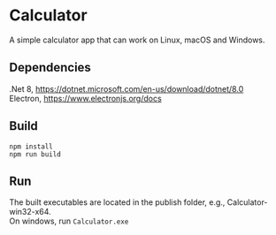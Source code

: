 
Calculator
==========

A simple calculator app that can work on Linux, macOS and Windows.


Dependencies
------------

.Net 8, https://dotnet.microsoft.com/en-us/download/dotnet/8.0  
Electron, https://www.electronjs.org/docs


Build
-----

`npm install`  
`npm run build`  


Run
---

The built executables are located in the publish folder, e.g., Calculator-win32-x64.  
On windows, run `Calculator.exe`  
